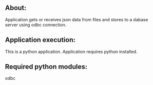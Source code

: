 
About:
------
Application gets or receives json data from files and stores to a dabase server using odbc connection.


Application execution:
----------------------
This is a python application.
Application requires python installed.


Required python modules:
------------------------
odbc
